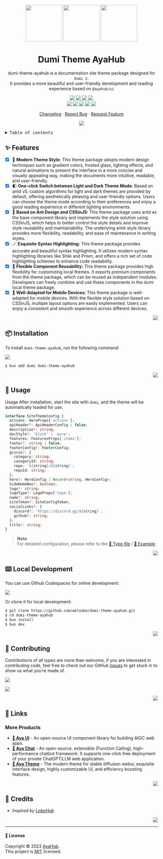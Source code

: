 <a name="readme-top"></a>

<div align="center">

<img height="120" src="https://registry.npmmirror.com/@ayahub/assets-logo/1.2.0/files/assets/logo-3d.webp">
<img height="120" src="https://gw.alipayobjects.com/zos/kitchen/qJ3l3EPsdW/split.svg">
<img height="120" src="https://gw.alipayobjects.com/zos/bmw-prod/d3e3eb39-1cd7-4aa5-827c-877deced6b7e/lalxt4g3_w256_h256.png">

<h1>Dumi Theme AyaHub</h1>

dumi-theme-ayahub is a documentation site theme package designed for `Dumi 2`. <br/>It provides a more beautiful and user-friendly development and reading experience based on `@ayahub/ui`

[![][npm-release-shield]][npm-release-link]
[![][github-releasedate-shield]][github-releasedate-link]
[![][github-action-test-shield]][github-action-test-link]
[![][github-action-release-shield]][github-action-release-link]<br/>
[![][github-contributors-shield]][github-contributors-link]
[![][github-forks-shield]][github-forks-link]
[![][github-stars-shield]][github-stars-link]
[![][github-issues-shield]][github-issues-link]
[![][github-license-shield]][github-license-link]

[Changelog](./CHANGELOG.md) · [Report Bug][github-issues-link] · [Request Feature][github-issues-link]

![](https://raw.githubusercontent.com/andreasbm/readme/master/assets/lines/rainbow.png)

</div>

<details>
<summary><kbd>Table of contents</kbd></summary>

#### TOC

- [✨ Features](#-features)
- [📦 Installation](#-installation)
- [🤯 Usage](#-usage)
- [⌨️ Local Development](#️-local-development)
- [🤝 Contributing](#-contributing)

####

</details>

## ✨ Features

- [x] 🤯 **Modern Theme Style:** This theme package adopts modern design techniques such as gradient colors, frosted glass, lighting effects, and natural animations to present the interface in a more concise and visually appealing way, making the documents more intuitive, readable, and user-friendly.
- [x] 🌓 **One-click Switch between Light and Dark Theme Mode:** Based on antd v5, custom algorithms for light and dark themes are provided by default, offering aesthetically pleasing and user-friendly options. Users can choose the theme mode according to their preferences and enjoy a good reading experience in different lighting environments.
- [x] 💅 **Based on Ant Design and CSSinJS:** This theme package uses antd as the base component library and implements the style solution using CSSinJS, which helps to better control the style details and improve style reusability and maintainability. The underlying antd-style library provides more flexibility, readability, and ease of maintenance in writing styles.
- [x] 🪄 **Exquisite Syntax Highlighting:** This theme package provides accurate and beautiful syntax highlighting. It utilizes modern syntax highlighting libraries like Shiki and Prism, and offers a rich set of code highlighting schemes to enhance code readability.
- [x] 🧩 **Flexible Component Reusability:** This theme package provides high flexibility for customizing local themes. It exports premium components from the theme package, which can be reused as independent modules. Developers can freely combine and use these components in the dumi local theme package.
- [x] 📱 **Well-Adapted for Mobile Devices:** This theme package is well-adapted for mobile devices. With the flexible style solution based on CSSinJS, multiple layout options are easily implemented. Users can enjoy a consistent and smooth experience across different devices.

<div align="right">

[![][back-to-top]](#readme-top)

</div>

## 📦 Installation

To install `dumi-theme-ayahub`, run the following command:

[![][bun-shield]][bun-link]

```bash
$ bun add dumi dumi-theme-ayahub
```

<div align="right">

[![][back-to-top]](#readme-top)

</div>

## 🤯 Usage

Usage After installation, start the site with `dumi`, and the theme will be automatically loaded for use.

```ts
interface SiteThemeConfig {
  actions: HeroProps['actions'];
  apiHeader?: ApiHeaderConfig | false;
  description?: string;
  docStyle?: 'block' | 'pure';
  features: FeaturesProps['items'];
  footer?: string | false;
  footerConfig?: FooterConfig;
  giscus?: {
    category: string;
    categoryId: string;
    repo: `${string}/${string}`;
    repoId: string;
  };
  hero?: HeroConfig | Record<string, HeroConfig>;
  hideHomeNav?: boolean;
  logo?: string;
  logoType?: LogoProps['type'];
  name?: string;
  siteToken?: SiteConfigToken;
  socialLinks?: {
    discord?: `https://discord.gg/${string}`;
    github?: string;
  };
  title?: string;
}
```

> **Note**\
> For detailed configuration, please refer to the [📘 Type file](https://github.com/weloobe/dumi-theme-ayahub/blob/master/src/types/config.ts) / [📘 Example](https://github.com/weloobe/dumi-theme-ayahub/blob/master/example/.dumirc.ts).

<div align="right">

[![][back-to-top]](#readme-top)

</div>

## ⌨️ Local Development

You can use Github Codespaces for online development:

[![][github-codespace-shield]][github-codespace-link]

Or clone it for local development:

```bash
$ git clone https://github.com/weloobe/dumi-theme-ayahub.git
$ cd dumi-theme-ayahub
$ bun install
$ bun dev
```

<div align="right">

[![][back-to-top]](#readme-top)

</div>

## 🤝 Contributing

Contributions of all types are more than welcome, if you are interested in contributing code, feel free to check out our GitHub [Issues][github-issues-link] to get stuck in to show us what you’re made of.

[![][pr-welcome-shield]][pr-welcome-link]

[![][github-contrib-shield]][github-contrib-link]

<div align="right">

[![][back-to-top]](#readme-top)

</div>

## 🔗 Links

### More Products

- **[🍭 Aya UI](https://github.com/weloobe/aya-ui)** - An open-source UI component library for building AIGC web apps.
- **[🤖 Aya Chat](https://github.com/weloobe/aya-chat)** - An open-source, extensible (Function Calling), high-performance chatbot framework. It supports one-click free deployment of your private ChatGPT/LLM web application.
- **[🤯 Aya Theme](https://github.com/weloobe/sd-webui-aya-theme)** - The modern theme for stable diffusion webui, exquisite interface design, highly customizable UI, and efficiency boosting features.

<div align="right">

[![][back-to-top]](#readme-top)

</div>

## 🔗 Credits

- _Inspired by [LobeHub][profile-link-lobe]_

<div align="right">

[![][back-to-top]](#readme-top)

</div>

---

#### 📝 License

Copyright © 2023 [AyaHub][profile-link]. <br />
This project is [MIT](./LICENSE) licensed.

<!-- LINK GROUP -->

[back-to-top]: https://img.shields.io/badge/-BACK_TO_TOP-black?style=flat-square
[bun-link]: https://bun.sh
[bun-shield]: https://img.shields.io/badge/-speedup%20with%20bun-black?logo=bun&style=for-the-badge
[github-action-release-link]: https://github.com/weloobe/dumi-theme-ayahub/actions/workflows/release.yml
[github-action-release-shield]: https://img.shields.io/github/actions/workflow/status/weloobe/dumi-theme-ayahub/release.yml?label=release&labelColor=black&logo=githubactions&logoColor=white&style=flat-square
[github-action-test-link]: https://github.com/weloobe/dumi-theme-ayahub/actions/workflows/test.yml
[github-action-test-shield]: https://img.shields.io/github/actions/workflow/status/weloobe/dumi-theme-ayahub/test.yml?label=test&labelColor=black&logo=githubactions&logoColor=white&style=flat-square
[github-codespace-link]: https://codespaces.new/weloobe/dumi-theme-ayahub
[github-codespace-shield]: https://github.com/codespaces/badge.svg
[github-contrib-link]: https://github.com/weloobe/dumi-theme-ayahub/graphs/contributors
[github-contrib-shield]: https://contrib.rocks/image?repo=ayahub%2Fdumi-theme-ayahub
[github-contributors-link]: https://github.com/weloobe/dumi-theme-ayahub/graphs/contributors
[github-contributors-shield]: https://img.shields.io/github/contributors/weloobe/dumi-theme-ayahub?color=c4f042&labelColor=black&style=flat-square
[github-forks-link]: https://github.com/weloobe/dumi-theme-ayahub/network/members
[github-forks-shield]: https://img.shields.io/github/forks/weloobe/dumi-theme-ayahub?color=8ae8ff&labelColor=black&style=flat-square
[github-issues-link]: https://github.com/weloobe/dumi-theme-ayahub/issues
[github-issues-shield]: https://img.shields.io/github/issues/weloobe/dumi-theme-ayahub?color=ff80eb&labelColor=black&style=flat-square
[github-license-link]: https://github.com/weloobe/dumi-theme-ayahub/blob/main/LICENSE
[github-license-shield]: https://img.shields.io/github/license/weloobe/dumi-theme-ayahub?color=white&labelColor=black&style=flat-square
[github-releasedate-link]: https://github.com/weloobe/dumi-theme-ayahub/releases
[github-releasedate-shield]: https://img.shields.io/github/release-date/weloobe/dumi-theme-ayahub?labelColor=black&style=flat-square
[github-stars-link]: https://github.com/weloobe/dumi-theme-ayahub/network/stargazers
[github-stars-shield]: https://img.shields.io/github/stars/weloobe/dumi-theme-ayahub?color=ffcb47&labelColor=black&style=flat-square
[npm-release-link]: https://www.npmjs.com/package/@ayahub/chat
[npm-release-shield]: https://img.shields.io/npm/v/@ayahub/chat?color=369eff&labelColor=black&logo=npm&logoColor=white&style=flat-square
[pr-welcome-link]: https://github.com/weloobe/dumi-theme-ayahub/pulls
[pr-welcome-shield]: https://img.shields.io/badge/%F0%9F%A4%AF%20PR%20WELCOME-%E2%86%92-ffcb47?labelColor=black&style=for-the-badge
[profile-link]: https://github.com/weloobe
[profile-link-lobe]: https://github.com/lobehub
